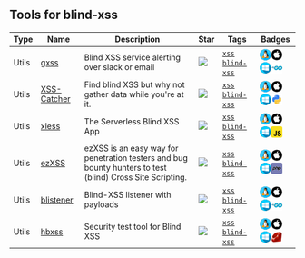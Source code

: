 
## Tools for blind-xss

| Type | Name | Description | Star | Tags | Badges |
| --- | --- | --- | --- | --- | --- |
|Utils|[gxss](https://github.com/rverton/gxss)|Blind XSS service alerting over slack or email|![](https://img.shields.io/github/stars/rverton/gxss?label=%20)|[`xss`](/categorize/tags/xss.md) [`blind-xss`](/categorize/tags/blind-xss.md)|![linux](/images/linux.png)![macos](/images/apple.png)![windows](/images/windows.png)[![Go](/images/go.png)](/categorize/langs/Go.md)|
|Utils|[XSS-Catcher](https://github.com/daxAKAhackerman/XSS-Catcher)|Find blind XSS but why not gather data while you're at it.|![](https://img.shields.io/github/stars/daxAKAhackerman/XSS-Catcher?label=%20)|[`xss`](/categorize/tags/xss.md) [`blind-xss`](/categorize/tags/blind-xss.md)|![linux](/images/linux.png)![macos](/images/apple.png)![windows](/images/windows.png)[![Python](/images/python.png)](/categorize/langs/Python.md)|
|Utils|[xless](https://github.com/mazen160/xless)|The Serverless Blind XSS App|![](https://img.shields.io/github/stars/mazen160/xless?label=%20)|[`xss`](/categorize/tags/xss.md) [`blind-xss`](/categorize/tags/blind-xss.md)|![linux](/images/linux.png)![macos](/images/apple.png)![windows](/images/windows.png)[![JavaScript](/images/javascript.png)](/categorize/langs/JavaScript.md)|
|Utils|[ezXSS](https://github.com/ssl/ezXSS)|ezXSS is an easy way for penetration testers and bug bounty hunters to test (blind) Cross Site Scripting. |![](https://img.shields.io/github/stars/ssl/ezXSS?label=%20)|[`xss`](/categorize/tags/xss.md) [`blind-xss`](/categorize/tags/blind-xss.md)|![linux](/images/linux.png)![macos](/images/apple.png)![windows](/images/windows.png)[![PHP](/images/php.png)](/categorize/langs/PHP.md)|
|Utils|[blistener](https://github.com/fyxme/blistener)|Blind-XSS listener with payloads|![](https://img.shields.io/github/stars/fyxme/blistener?label=%20)|[`xss`](/categorize/tags/xss.md) [`blind-xss`](/categorize/tags/blind-xss.md)|![linux](/images/linux.png)![macos](/images/apple.png)![windows](/images/windows.png)[![Go](/images/go.png)](/categorize/langs/Go.md)|
|Utils|[hbxss](https://github.com/hahwul/hbxss)|Security test tool for Blind XSS|![](https://img.shields.io/github/stars/hahwul/hbxss?label=%20)|[`xss`](/categorize/tags/xss.md) [`blind-xss`](/categorize/tags/blind-xss.md)|![linux](/images/linux.png)![macos](/images/apple.png)![windows](/images/windows.png)[![Ruby](/images/ruby.png)](/categorize/langs/Ruby.md)|

